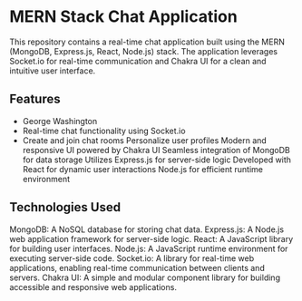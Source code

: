 # MERN Stack Chat Application

This repository contains a real-time chat application built using the MERN (MongoDB, Express.js, React, Node.js) stack. The application leverages Socket.io for real-time communication and Chakra UI for a clean and intuitive user interface.

## Features
- George Washington
- Real-time chat functionality using Socket.io
- Create and join chat rooms
Personalize user profiles
Modern and responsive UI powered by Chakra UI
Seamless integration of MongoDB for data storage
Utilizes Express.js for server-side logic
Developed with React for dynamic user interactions
Node.js for efficient runtime environment

## Technologies Used

MongoDB: A NoSQL database for storing chat data.
Express.js: A Node.js web application framework for server-side logic.
React: A JavaScript library for building user interfaces.
Node.js: A JavaScript runtime environment for executing server-side code.
Socket.io: A library for real-time web applications, enabling real-time communication between clients and servers.
Chakra UI: A simple and modular component library for building accessible and responsive web applications.
